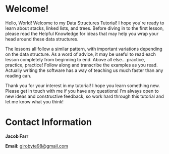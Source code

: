 # Welcome!

Hello, World! Welcome to my Data Structures Tutorial! I hope you're ready to learn about stacks, linked lists, and trees. Before diving in to the first lesson, please read the Helpful Knowledge for ideas that may help you wrap your head around these data structures.

The lessons all follow a similar pattern, with important variations depending on the data structure. As a word of advice, it may be useful to read each lesson completely from beginning to end. Above all else... practice, practice, practice! Follow along and transcribe the examples as you read. Actually writing the software has a way of teaching us much faster than any reading can.

Thank you for your interest in my tutorial! I hope you learn something new. Please get in touch with me if you have any questions! I'm always open to new ideas and constructive feedback, so work hard through this tutorial and let me know what you think!

# Contact Information

<b>Jacob Farr</b>

<b>Email:</b> girobyte98@gmail.com
